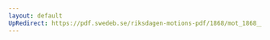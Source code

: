 ```yaml
---
layout: default
UpRedirect: https://pdf.swedeb.se/riksdagen-motions-pdf/1868/mot_1868__fk__00072/mot_1868__fk__00072_003.pdf
---
```

